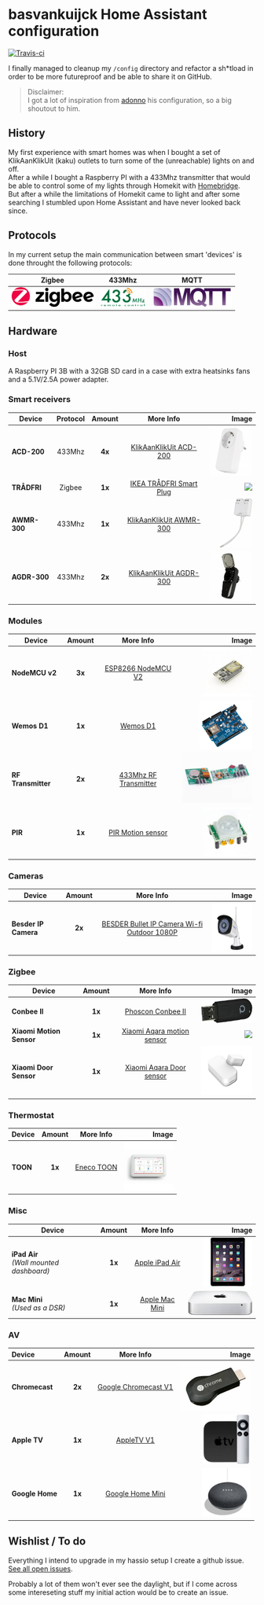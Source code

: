 # basvankuijck Home Assistant configuration

[![Travis-ci](https://travis-ci.com/basvankuijck/homeassistant-config.svg?token=HTRuSYHM4aU8kAkzt8C7&branch=master)](https://travis-ci.com/basvankuijck/homeassistant-config)

I finally managed to cleanup my `/config` directory and refactor a sh*tload in order to be more futureproof and be able to share it on GitHub.   
> Disclaimer:   
> I got a lot of inspiration from [adonno](https://github.com/adonno/Home-AssistantConfig) his configuration, so a big shoutout to him.

## History

My first experience with smart homes was when I bought a set of KlikAanKlikUit (kaku) outlets to turn some of the (unreachable) lights on and off.   
After a while I bought a Raspberry PI with a 433Mhz transmitter that would be able to control some of my lights through Homekit with [Homebridge](https://github.com/nfarina/homebridge).    
But after a while the limitations of Homekit came to light and after some searching I stumbled upon Home Assistant and have never looked back since.

## Protocols

In my current setup the main communication between smart 'devices' is done throught the following protocols:

| Zigbee | 433Mhz | MQTT |
|:------:|:------:|:----:|
|<img src="docs/assets/logos/zigbee.png" height="40px" />|<img src="docs/assets/logos/433mhz.png" height="40px" />|<img src="docs/assets/logos/mqtt.png" height="40px" />|

## Hardware

### Host 

A Raspberry PI 3B with a 32GB SD card in a case with extra heatsinks fans and a 5.1V/2.5A power adapter.

### Smart receivers

| Device | Protocol | Amount | More Info | Image |
| -------- |:---:|:-----------:|:---:|---:|
| **ACD-200** | 433Mhz | **4x** | [KlikAanKlikUit ACD-200](https://www.klikaanklikuit.nl/nl/producten/ontvangers/stopcontact/acd-200-stopcontact-dimmer-200w-multi-nederlandse-stekker.html) | <img src="docs/assets/kaku-acd200.jpg" height="100px" /> |
| **TRÅDFRI** | Zigbee | **1x** | [IKEA TRÅDFRI Smart Plug](https://www.ikea.com/nl/nl/p/tradfri-draadloos-plug-in-stopcontact-90356166/) | <img src="docs/assets/tradfi-plug.jp2" height="100px" /> |
| **AWMR-300** | 433Mhz |  **1x** | [KlikAanKlikUit AWMR-300](https://www.klikaanklikuit.nl/nl/producten/ontvangers/inbouw/awmr-300-mini-inbouw-schakelaar.html) | <img src="docs/assets/kaku-awmr300.jpg" height="100px" /> |
| **AGDR-300** | 433Mhz | **2x** | [KlikAanKlikUit AGDR-300](https://www.klikaanklikuit.nl/nl/producten/ontvangers/stopcontact/agdr-300-stopcontactdimmer-buiten-300w.html) | <img src="docs/assets/kaku-agdr300.jpg" height="100px" /> |

### Modules

| Device | Amount | More Info | Image |
| -------- |:-----------:|:---:|---:|
| **NodeMCU v2** | **3x** | [ESP8266 NodeMCU V2](https://www.tinytronics.nl/shop/nl/communicatie/esp8266-nodemcu-v2) | <img src="docs/assets/nodemcu2.jpg" height="100px" /> |
| **Wemos D1** | **1x** | [Wemos D1](https://nl.aliexpress.com/item/32723887671.html?src=google&albslr=223461305&src=google&albch=shopping&acnt=494-037-6276&isdl=y&slnk=&plac=&mtctp=&albbt=Google_7_shopping&aff_platform=google&aff_short_key=UneMJZVf&gclsrc=aw.ds&&albagn=888888&albcp=6459980570&albag=76980386066&trgt=743612850714&crea=nl32723887671&netw=u&device=c&gclid=Cj0KCQjw5rbsBRCFARIsAGEYRwcxv9_foJ0yYKRkh_zB7Dupfr7RNCdl21uPcrFATWWDCqHWuX6_0VsaAr2uEALw_wcB) | <img src="docs/assets/wemos-d1.png" height="100px" /> |
| **RF Transmitter** | **2x** | [433Mhz RF Transmitter](https://www.amazon.com/SMAKN®-433Mhz-Transmitter-Receiver-Arduino/dp/B00M2CUALS) | <img src="docs/assets/433transmitter.jpg" height="100px" /> |
| **PIR** | **1x** | [PIR Motion sensor](https://www.elektor.nl/hc-sr501-pir-motion-sensor-module?gclid=Cj0KCQjww7HsBRDkARIsAARsIT4ndV5yKpz4TDB5ZA8-7x4do_JWC9dJzpfOr2MtLILT1Lr6tIO7N3saAtw7EALw_wcB) | <img src="docs/assets/pir-sensor.jpg" height="100px" /> |

### Cameras

| Device | Amount | More Info | Image |
| -------- |:-----------:|:---:|---:|
| **Besder IP Camera** | **2x** | [BESDER Bullet IP Camera Wi-fi Outdoor 1080P](https://aliexpress.com/item/32852462138.html?spm=a2g0s.9042311.0.0.27424c4dok4dP9) | <img src="docs/assets/camera.jpg" height="100px" /> |

### Zigbee

| Device | Amount | More Info | Image |
| -------- |:-----------:|:---:|---:|
| **Conbee II** | **1x** | [Phoscon Conbee II](https://www.phoscon.de/en/conbee2) | <img src="docs/assets/conbee2.jpg" height="50px" /> |
| **Xiaomi Motion Sensor** | **1x** | [Xiaomi Aqara motion sensor](https://aliexpress.com/item/32999497769.html?spm=a2g0s.9042311.0.0.48284c4dyCxoo5) | <img src="docs/assets/xiaomi-motion.jp2" height="100px" /> |
| **Xiaomi Door Sensor** | **1x** | [Xiaomi Aqara Door sensor](https://aliexpress.com/item/33003371330.html?spm=a2g0s.9042311.0.0.48284c4dyCxoo5) | <img src="docs/assets/xiaomi-door.jpg" height="100px" /> |

### Thermostat

| Device | Amount | More Info | Image |
| -------- |:-----------:|:---:|---:|
| **TOON** | **1x** | [Eneco TOON](https://www.eneco.nl/toon-thermostaat/) | <img src="docs/assets/toon.jpg" height="100px" /> |

### Misc

| Device | Amount | More Info | Image |
| -------- |:-----------:|:---:|---:|
| **iPad Air**<br>*(Wall mounted dashboard)* | **1x** | [Apple iPad Air](https://www.apple.com/nl/ipad-air/) | <img src="docs/assets/ipad-air.jpg" height="100px" /> |
| **Mac Mini**<br>*(Used as a DSR)* | **1x** | [Apple Mac Mini](https://www.apple.com/mac-mini/) | <img src="docs/assets/mac-mini.jpg" height="50px" /> |

### AV

| Device | Amount | More Info | Image |
| :-------- |:-----------:|:---:|---:|
| **Chromecast** | **2x** | [Google Chromecast V1](https://store.google.com/product/chromecast) | <img src="docs/assets/chromecast.jpg" height="100px" /> |
| **Apple TV** | **1x** | [AppleTV V1](https://www.apple.com/tv/) | <img src="docs/assets/appletv.jpg" height="100px" /> |
| **Google Home** | **1x** | [Google Home Mini](https://store.google.com/product/google_home_mini) | <img src="docs/assets/google-home-mini.jpg" height="100px" /> |

## Wishlist / To do

Everything I intend to upgrade in my hassio setup I create a github issue.   
[See all open issues](https://github.com/basvankuijck/homeassistant-config/issues).

Probably a lot of them won't ever see the daylight, but if I come across some intereseting stuff my initial action would be to create an issue.